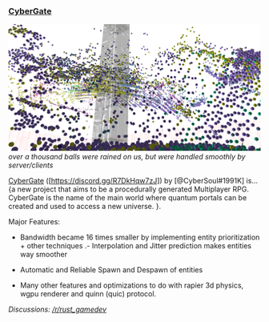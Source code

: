 ### [CyberGate]

![over a thousand balls were rained on us, but were handled smoothly by server/clients](entities.png)
_over a thousand balls were rained on us, but were handled smoothly by server/clients_

[CyberGate] ([https://discord.gg/R7DkHqw7zJ]) by [@CyberSoul#1991K]
is... {a new project that aims to be a procedurally generated Multiplayer RPG. CyberGate is the name of the main world where quantum portals can be created and used to access a new universe.  }.

Major Features:
- Bandwidth became 16 times smaller by implementing entity prioritization + other techniques 
.- Interpolation and Jitter prediction makes entities way smoother
- Automatic and Reliable Spawn and Despawn of entities 

- Many other features and optimizations to do with rapier 3d physics, wgpu renderer and quinn (quic) protocol.


_Discussions: [/r/rust_gamedev](https://www.reddit.com/r/rust_gamedev/comments/vy7vms/multiplayer_stress_test_1_million_balls/)_

[CyberGate]: http://cybergatematrix.com (just a timer and download page for now)
